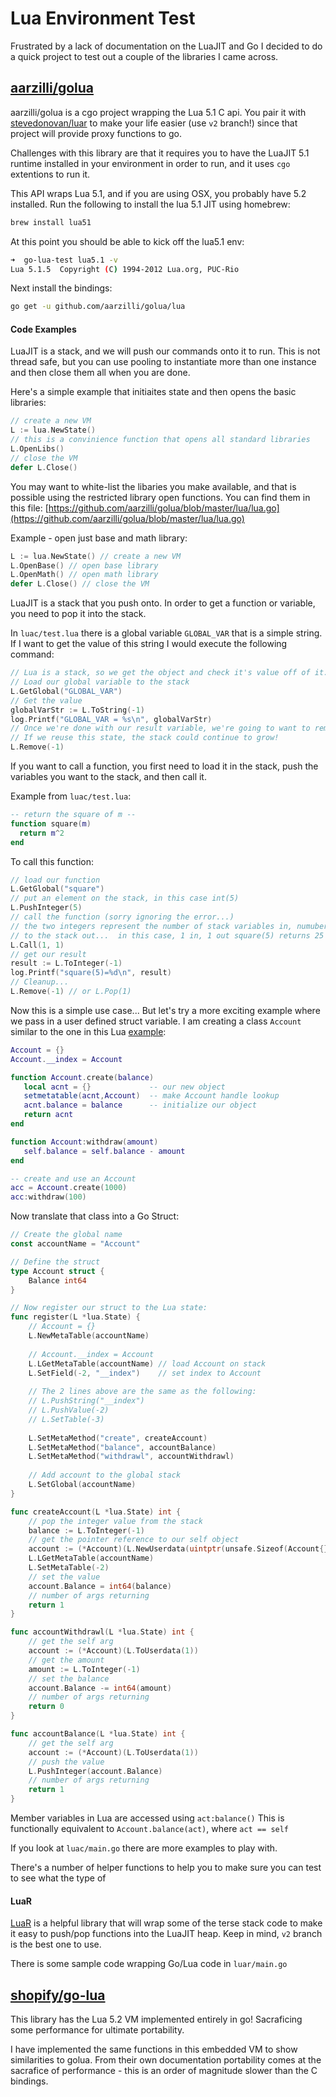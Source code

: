 Lua Environment Test
====================

Frustrated by a lack of documentation on the LuaJIT and Go I decided to do a quick project
to test out a couple of the libraries I came across. 



## [aarzilli/golua](https://github.com/aarzilli/golua)

aarzilli/golua is a cgo project wrapping the Lua 5.1 C api. You pair it with
[stevedonovan/luar](https://github.com/stevedonovan/luar) to make your life easier (use `v2` branch!)
since that project will provide proxy functions to go.

Challenges with this library are that it requires you to have the LuaJIT 5.1 runtime installed in your environment in order to run, and it uses `cgo` extentions to run it.

This API wraps Lua 5.1, and if you are using OSX, you probably have 5.2 installed. Run the following to install the lua 5.1 JIT using homebrew:

```bash
brew install lua51
```

At this point you should be able to kick off the lua5.1 env:

```bash
➜  go-lua-test lua5.1 -v
Lua 5.1.5  Copyright (C) 1994-2012 Lua.org, PUC-Rio
```

Next install the bindings:

```bash
go get -u github.com/aarzilli/golua/lua
```

#### Code Examples

LuaJIT is a stack, and we will push our commands onto it to run. This is not thread safe, but you can use pooling to instantiate more than one instance and then close them all when you are done.

Here's a simple example that initiaites state and then opens the basic libraries:

```go
// create a new VM
L := lua.NewState()
// this is a convinience function that opens all standard libraries
L.OpenLibs()
// close the VM
defer L.Close()
```

You may want to white-list the libaries you make available, and that is possible using the restricted library open functions. You can find them in this file: [https://github.com/aarzilli/golua/blob/master/lua/lua.go](https://github.com/aarzilli/golua/blob/master/lua/lua.go)

Example - open just base and math library:

```go
L := lua.NewState() // create a new VM
L.OpenBase() // open base library
L.OpenMath() // open math library
defer L.Close() // close the VM
```

LuaJIT is a stack that you push onto. In order to get a function or variable, you need to pop it into the stack.

In `luac/test.lua` there is a global variable `GLOBAL_VAR` that is a simple string. If I want to get the value of this string I would execute the following command:

```go
// Lua is a stack, so we get the object and check it's value off of it.
// Load our global variable to the stack
L.GetGlobal("GLOBAL_VAR")
// Get the value
globalVarStr := L.ToString(-1)
log.Printf("GLOBAL_VAR = %s\n", globalVarStr)
// Once we're done with our result variable, we're going to want to remove it from the stack.
// If we reuse this state, the stack could continue to grow!
L.Remove(-1)
```

If you want to call a function, you first need to load it in the stack, push the variables you want to the stack, and then call it.

Example from `luac/test.lua`:

```lua
-- return the square of m --
function square(m)
  return m^2
end
```

To call this function: 

```go
// load our function
L.GetGlobal("square")
// put an element on the stack, in this case int(5)
L.PushInteger(5)
// call the function (sorry ignoring the error...)
// the two integers represent the number of stack variables in, numuber of variables pushed
// to the stack out...  in this case, 1 in, 1 out square(5) returns 25
L.Call(1, 1)
// get our result
result := L.ToInteger(-1)
log.Printf("square(5)=%d\n", result)
// Cleanup...
L.Remove(-1) // or L.Pop(1)
```

Now this is a simple use case... But let's try a more exciting example where we pass in a user defined struct variable. I am creating a class `Account` similar to the one in this Lua [example](http://lua-users.org/wiki/SimpleLuaClasses
):

```lua
Account = {}
Account.__index = Account

function Account.create(balance)
   local acnt = {}             -- our new object
   setmetatable(acnt,Account)  -- make Account handle lookup
   acnt.balance = balance      -- initialize our object
   return acnt
end

function Account:withdraw(amount)
   self.balance = self.balance - amount
end

-- create and use an Account
acc = Account.create(1000)
acc:withdraw(100)

```
Now translate that class into a Go Struct:

```go
// Create the global name
const accountName = "Account" 

// Define the struct
type Account struct {
	Balance int64
}

// Now register our struct to the Lua state:
func register(L *lua.State) {
	// Account = {}
	L.NewMetaTable(accountName)
		
	// Account.__index = Account
	L.LGetMetaTable(accountName) // load Account on stack
	L.SetField(-2, "__index")    // set index to Account
		
	// The 2 lines above are the same as the following:
	// L.PushString("__index")
	// L.PushValue(-2)
	// L.SetTable(-3)
	
	L.SetMetaMethod("create", createAccount)
	L.SetMetaMethod("balance", accountBalance)
	L.SetMetaMethod("withdrawl", accountWithdrawl)
		
	// Add account to the global stack
	L.SetGlobal(accountName)
}

func createAccount(L *lua.State) int {
	// pop the integer value from the stack
	balance := L.ToInteger(-1)
	// get the pointer reference to our self object
	account := (*Account)(L.NewUserdata(uintptr(unsafe.Sizeof(Account{}))))
	L.LGetMetaTable(accountName)
	L.SetMetaTable(-2)
	// set the value
	account.Balance = int64(balance)
	// number of args returning
	return 1
}

func accountWithdrawl(L *lua.State) int {
	// get the self arg
	account := (*Account)(L.ToUserdata(1))
	// get the amount
	amount := L.ToInteger(-1)
	// set the balance
	account.Balance -= int64(amount)
	// number of args returning
	return 0
}

func accountBalance(L *lua.State) int {
	// get the self arg
	account := (*Account)(L.ToUserdata(1))
	// push the value
	L.PushInteger(account.Balance)
	// number of args returning
	return 1
}
```
Member variables in Lua are accessed using `act:balance()` This is functionally equivalent to `Account.balance(act)`, where `act == self`

If you look at `luac/main.go` there are more examples to play with.

There's a number of helper functions to help you to make sure you can test to see what the type of 

#### LuaR

[LuaR](https://github.com/stevedonovan/luar/tree/v2) is a helpful library that will wrap some of the terse stack code to make it easy to push/pop functions into the LuaJIT heap.  Keep in mind, `v2` branch
is the best one to use.

There is some sample code wrapping Go/Lua code in `luar/main.go`


## [shopify/go-lua](https://github.com/Shopify/go-lua)
This library has the Lua 5.2 VM implemented entirely in go! Sacraficing some performance for ultimate portability.

I have implemented the same functions in this embedded VM to show similarities to golua. From their own documentation portability comes at the sacrafice of performance - this is an order of magnitude slower than the C bindings.





